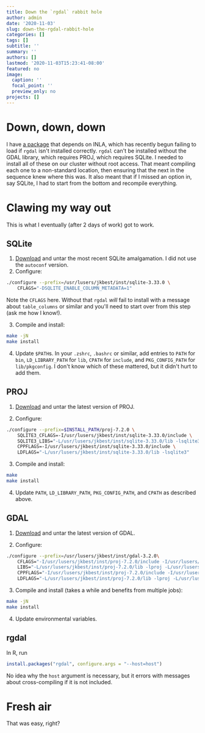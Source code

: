 ```yaml
---
title: Down the `rgdal` rabbit hole
author: admin
date: '2020-11-03'
slug: down-the-rgdal-rabbit-hole
categories: []
tags: []
subtitle: ''
summary: ''
authors: []
lastmod: '2020-11-03T15:23:41-08:00'
featured: no
image:
  caption: ''
  focal_point: ''
  preview_only: no
projects: []
---
```


# Down, down, down

I have [a package](https://github.com/jkbest2/spatq) that depends on INLA, which
has recently begun failing to load if `rgdal` isn't installed correctly. `rgdal`
can't be installed without the GDAL library, which requires PROJ, which requires
SQLite. I needed to install all of these on our cluster without root access.
That meant compiling each one to a non-standard location, then ensuring that the
next in the sequence knew where this was. It also meant that if I missed an
option in, say SQLite, I had to start from the bottom and recompile everything.

# Clawing my way out

This is what I eventually (after 2 days of work) got to work.

## SQLite

1. [Download](https://sqlite.org/download.html) and untar the most recent SQLite
   amalgamation. I did not use the `autoconf` version.
2. Configure: 

```bash
./configure --prefix=/usr/lusers/jkbest/inst/sqlite-3.33.0 \
    CFLAGS="-DSQLITE_ENABLE_COLUMN_METADATA=1"
```

Note the `CFLAGS` here. Without that `rgdal` *will* fail to install with a
message about `table_columns` or similar and you'll need to start over from this
step (ask me how I know!).

3. Compile and install:

```bash
make -jN
make install
```

4. Update `$PATH`s. In your `.zshrc`, `.bashrc` or similar, add entries to
   `PATH` for `bin`, `LD_LIBRARY_PATH` for `lib`, `CPATH` for `include`, and
   `PKG_CONFIG_PATH` for `lib/pkgconfig`. I don't know which of these mattered,
   but it didn't hurt to add them.
   

## PROJ

1. [Download](https://proj.org/download.html) and untar the latest version of PROJ.

2. Configure:

```bash
./configure --prefix=$INSTALL_PATH/proj-7.2.0 \
    SQLITE3_CFLAGS=-I/usr/lusers/jkbest/inst/sqlite-3.33.0/include \
    SQLITE3_LIBS="-L/usr/lusers/jkbest/inst/sqlite-3.33.0/lib -lsqlite3" \
    CPPFLAGS=-I/usr/lusers/jkbest/inst/sqlite-3.33.0/include \
    LDFLAGS="-L/usr/lusers/jkbest/inst/sqlite-3.33.0/lib -lsqlite3"

```

3. Compile and install:

```bash
make
make install
```

4. Update `PATH`, `LD_LIBRARY_PATH`, `PKG_CONFIG_PATH`, and `CPATH` as described
   above.
   
## GDAL

1. [Download](https://gdal.org/download.html) and untar the latest version of GDAL.

2. Configure:

```bash
./configure --prefix=/usr/lusers/jkbest/inst/gdal-3.2.0\
    CFLAGS="-I/usr/lusers/jkbest/inst/proj-7.2.0/include -I/usr/lusers/jkbest/inst/sqlite-3.33.0/include"\
    LIBS="-L/usr/lusers/jkbest/inst/proj-7.2.0/lib -lproj -L/usr/lusers/jkbest/inst/sqlite-3.33.0/lib -lsqlite3" \
    CPPFLAGS="-I/usr/lusers/jkbest/inst/proj-7.2.0/include -I/usr/lusers/jkbest/inst/sqlite-3.33.0/include"\
    LDFLAGS="-L/usr/lusers/jkbest/inst/proj-7.2.0/lib -lproj -L/usr/lusers/jkbest/inst/sqlite-3.33.0/lib -lsqlite3"
```

3. Compile and install (takes a while and benefits from multiple jobs):

```bash
make -jN
make install
```

4. Update environmental variables.

## rgdal

In R, run

```r
install.packages("rgdal", configure.args = "--host=host")
```

No idea why the `host` argument is necessary, but it errors with messages about
cross-compiling if it is not included.

# Fresh air

That was easy, right?
